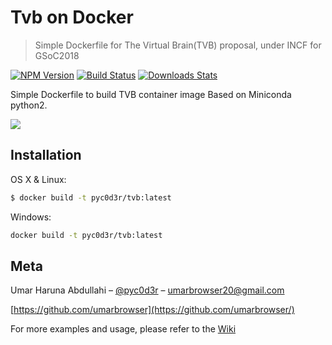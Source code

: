 # Tvb on Docker
> Simple Dockerfile for The Virtual Brain(TVB) proposal, under INCF for GSoC2018

[![NPM Version][npm-image]][npm-url]
[![Build Status][travis-image]][travis-url]
[![Downloads Stats][npm-downloads]][npm-url]

Simple Dockerfile to build TVB container image Based on Miniconda python2.

![](TVB_logo.svg)

## Installation

OS X & Linux:

```sh
$ docker build -t pyc0d3r/tvb:latest
```

Windows:

```sh
docker build -t pyc0d3r/tvb:latest
```

## Meta

Umar Haruna Abdullahi – [@pyc0d3r](https://twitter.com/UmarParooq) – umarbrowser20@gmail.com


[https://github.com/umarbrowser](https://github.com/umarbrowser/)

For more examples and usage, please refer to the [Wiki][wiki] 

[npm-image]: https://img.shields.io/npm/v/datadog-metrics.svg?style=flat-square
[npm-url]: https://npmjs.org/package/datadog-metrics
[npm-downloads]: https://img.shields.io/npm/dm/datadog-metrics.svg?style=flat-square
[travis-image]: https://img.shields.io/travis/dbader/node-datadog-metrics/master.svg?style=flat-square
[travis-url]: https://travis-ci.org/dbader/node-datadog-metrics
[wiki]: doc.thevirtualbrain.org

